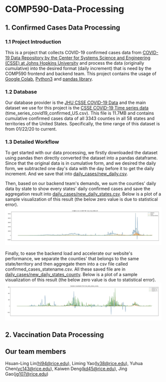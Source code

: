 # COMP590-Data-Processing
## 1. Confirmed Cases Data Processing
### 1.1 Project Introduction
This is a project that collects COVID-19 confirmed cases data from [COVID-19 Data Repository by the Center for Systems Science and Engineering (CSSE) at Johns Hopkins University](https://github.com/CSSEGISandData/COVID-19) 
and process the data (originally cumulative) into the desired format (daily increment) 
that is need by the COMP590 frontend and backend team. This project contains the usage of 
[Google Colab](https://colab.research.google.com/), [Python3](https://www.python.org/) 
and [pandas library](https://pandas.pydata.org/).

### 1.2 Database
Our database provider is the [JHU CSSE COVID-19 Data](https://github.com/CSSEGISandData/COVID-19) 
and the main dataset we use for this project is the [CSSE COVID-19 Time series data](https://github.com/CSSEGISandData/COVID-19/blob/master/csse_covid_19_data/csse_covid_19_time_series/time_series_covid19_confirmed_US.csv)
(time_series_covid19_confirmed_US.csv). This file is 11.7MB and contains cumulative confirmed 
cases data of all 3343 counties in all 58 states and territories of the United States. Specifically, 
the time range of this dataset is from 01/22/20 to current.

### 1.3 Detailed Workflow
To get started with our data processing, we firstly downloaded the dataset using pandas then directly 
converted the dataset into a pandas dataframe. Since that the original data is in cumulative form, and we 
desired the daily form, we subtracted one day's data with the day before it to get the daily increment. 
And we save that into [daily_cases/new_daily.csv](https://github.com/NUMBKV/COMP590-Data-Processing/blob/2f3621c39b0d5599fa7ba75eee4e8fb67c5e4a4d/daily_cases/new_daily_all.csv).

Then, based on our backend team's demands, we sum the counties' daily data by state to show every states' daily 
confirmed cases and save the aggregation result into [daily_cases/new_daily_states.csv](https://github.com/NUMBKV/COMP590-Data-Processing/blob/2f3621c39b0d5599fa7ba75eee4e8fb67c5e4a4d/daily_cases/new_daily_states.csv). 
Below is a plot of a sample visualization of this result (the below zero value is due to statistical error).
![Samples visualization from new_daily_states.csv](daily_cases/state.jpeg)

Finally, to ease the backend load and accelerate our website's performance, we separate the counties' that belongs to the same state/territory and then 
aggregate them into a csv file called confirmed_cases_statename.csv. 
All these saved file are in [daily_cases/new_daily_states_county](https://github.com/NUMBKV/COMP590-Data-Processing/blob/2f3621c39b0d5599fa7ba75eee4e8fb67c5e4a4d/daily_cases/new_daily_states_county).
Below is a plot of a sample visualization of this result (the below zero value is due to statistical error).
![Samples visualization from new_daily_states_county](daily_cases/county.jpeg)

## 2. Vaccination Data Processing

## Our team members
Hsuan-Ling Lin([hl94@rice.edu](mailto:hl94@rice.edu)), Liming Yao([ly38@rice.edu](mailto:ly38@rice.edu)), Yuhua Chen([yc143@rice.edu](mailto:yc143@rice.edu)), Kaiwen Deng([kd45@rice.edu](mailto:kd45@rice.edu)), Jing Gao([jg107@rice.edu](mailto:jg107@rice.edu))
